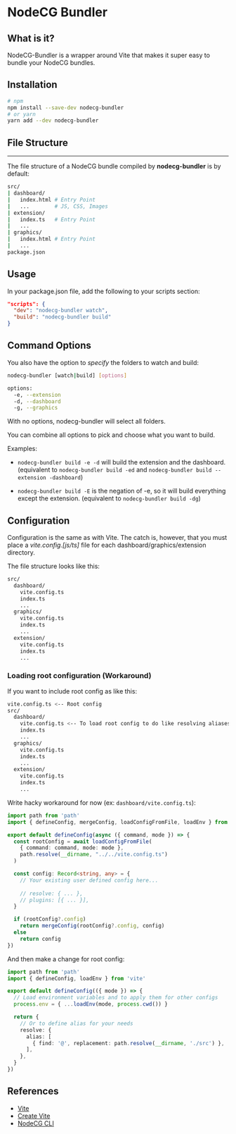 # NodeCG Bundler

## What is it?

NodeCG-Bundler is a wrapper around Vite that makes it super easy to bundle your NodeCG bundles.

## Installation

```bash
# npm
npm install --save-dev nodecg-bundler
# or yarn
yarn add --dev nodecg-bundler
```

## File Structure

---

The file structure of a NodeCG bundle compiled by **nodecg-bundler** is by default:

```bash
src/
| dashboard/
|   index.html # Entry Point
|   ...        # JS, CSS, Images
| extension/
|   index.ts   # Entry Point
|   ...
| graphics/
|   index.html # Entry Point
|   ...
package.json
```

## Usage

In your package.json file, add the following to your scripts section:

```json
"scripts": {
  "dev": "nodecg-bundler watch",
  "build": "nodecg-bundler build"
}
```

## Command Options

You also have the option to _specify_ the folders to watch and build:

```bash
nodecg-bundler [watch|build] [options]

options:
  -e, --extension
  -d, --dashboard
  -g, --graphics
```

With no options, nodecg-bundler will select all folders.

You can combine all options to pick and choose what you want to build.

Examples:

- `nodecg-bundler build -e -d` will build the extension and the dashboard. (equivalent to `nodecg-bundler build -ed` and `nodecg-bundler build --extension -dashboard`)

- `nodecg-bundler build -E` is the negation of -e, so it will build everything except the extension. (equivalent to `nodecg-bundler build -dg`)

## Configuration

Configuration is the same as with Vite. The catch is, however, that you must place a _vite.config.[js/ts]_ file for each dashboard/graphics/extension directory.

The file structure looks like this:

```bash
src/
  dashboard/
    vite.config.ts
    index.ts
    ...
  graphics/
    vite.config.ts
    index.ts
    ...
  extension/
    vite.config.ts
    index.ts
    ...
```

### Loading root configuration (Workaround)

If you want to include root config as like this:
```bash
vite.config.ts <-- Root config
src/
  dashboard/
    vite.config.ts <-- To load root config to do like resolving aliases (@/components etc.)
    index.ts
    ...
  graphics/
    vite.config.ts
    index.ts
    ...
  extension/
    vite.config.ts
    index.ts
    ...
```

Write hacky workaround for now (ex: `dashboard/vite.config.ts`):
```ts
import path from 'path'
import { defineConfig, mergeConfig, loadConfigFromFile, loadEnv } from 'vite'

export default defineConfig(async ({ command, mode }) => {
  const rootConfig = await loadConfigFromFile(
    { command: command, mode: mode },
    path.resolve(__dirname, "../../vite.config.ts")
  )

  const config: Record<string, any> = {
    // Your existing user defined config here...
    
    // resolve: { ... },
    // plugins: [{ ... }],
  }

  if (rootConfig?.config)
    return mergeConfig(rootConfig?.config, config)
  else
    return config
})
```

And then make a change for root config:
```ts
import path from 'path'
import { defineConfig, loadEnv } from 'vite'

export default defineConfig(({ mode }) => {
  // Load environment variables and to apply them for other configs
  process.env = { ...loadEnv(mode, process.cwd()) }

  return {
    // Or to define alias for your needs
    resolve: {
      alias: [
        { find: '@', replacement: path.resolve(__dirname, './src') },
      ],
    },
  }
})
```

## References

- [Vite](https://vitejs.dev)
- [Create Vite](https://vite.dev/guide/create-vite)
- [NodeCG CLI](https://github.com/nodecg/nodecg-cli)
